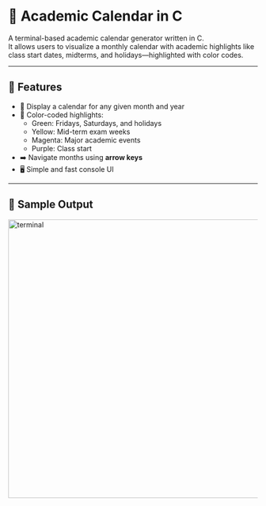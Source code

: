 # 📅 Academic Calendar in C

A terminal-based academic calendar generator written in C.  
It allows users to visualize a monthly calendar with academic highlights like class start dates, midterms, and holidays—highlighted with color codes.

---

## 🚀 Features

- 📆 Display a calendar for any given month and year
- 🎨 Color-coded highlights:
  - Green: Fridays, Saturdays, and holidays
  - Yellow: Mid-term exam weeks
  - Magenta: Major academic events
  - Purple: Class start
- ➡️ Navigate months using **arrow keys**
- 🖥️ Simple and fast console UI

---

## 📸 Sample Output
<img width="563" alt="terminal" src="https://github.com/user-attachments/assets/868e7c5d-cc64-49d9-95bc-48a748abe2a8" />

